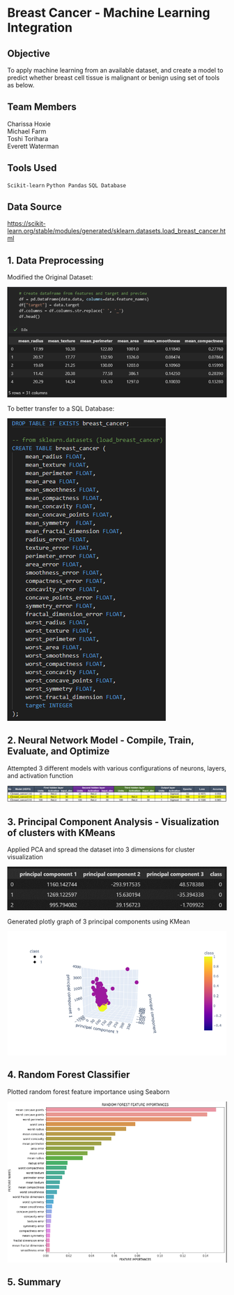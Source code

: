 # Breast Cancer - Machine Learning Integration

## Objective
To apply machine learning from an available dataset, and create a model to predict whether breast cell tissue is malignant or benign using set of tools as below.

## Team Members
Charissa Hoxie<br>
Michael Farm<br>
Toshi Torihara<br>
Everett Waterman<br>

## Tools Used
`Scikit-learn`
`Python Pandas`
`SQL Database`

## Data Source
https://scikit-learn.org/stable/modules/generated/sklearn.datasets.load_breast_cancer.html

## 1. Data Preprocessing
Modified the Original Dataset:

![Dataset Cleaning](/mfarm/PyPd_Clean.png)

To better transfer to a SQL Database:

![SQL DB](/mfarm/SQL_DB.png)

## 2. Neural Network Model - Compile, Train, Evaluate, and Optimize
Attempted 3 different models with various configurations of neurons, layers, and activation function<p>
![image](Toshi/report/nn_model.png)

## 3. Principal Component Analysis - Visualization of clusters with KMeans
Applied PCA and spread the dataset into 3 dimensions for cluster visualization<p>
![image](Toshi/report/pca.png)<p>
Generated plotly graph of 3 principal components using KMean<p>
![image](Toshi/report/newplot.png)<p>

## 4. Random Forest Classifier
Plotted random forest feature importance using Seaborn<p>
![Image](choxie/rf_feat_imp.png)
  
## 5. Summary
